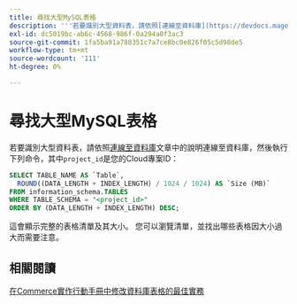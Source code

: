 ```yaml
---
title: 尋找大型MySQL表格
description: '''若要識別大型資料表，請依照[連線至資料庫](https://devdocs.magento.com/cloud/project/project-conf-files_services-mysql.html#connect-to-the-database)文章中的說明連線至資料庫，然後執行下列命令，其中''project_id''是您的Cloud專案ID：'''
exl-id: dc5019bc-ab6c-4568-986f-0a294a0f3ac3
source-git-commit: 1fa5ba91a788351c7a7ce8bc0e826f05c5d98de5
workflow-type: tm+mt
source-wordcount: '111'
ht-degree: 0%

---
```


# 尋找大型MySQL表格

若要識別大型資料表，請依照[連線至資料庫](https://devdocs.magento.com/cloud/project/project-conf-files_services-mysql.html#connect-to-the-database)文章中的說明連線至資料庫，然後執行下列命令，其中`project_id`是您的Cloud專案ID：

```sql
SELECT TABLE_NAME AS `Table`,
  ROUND((DATA_LENGTH + INDEX_LENGTH) / 1024 / 1024) AS `Size (MB)`
FROM information_schema.TABLES
WHERE TABLE_SCHEMA = "<project_id>"
ORDER BY (DATA_LENGTH + INDEX_LENGTH) DESC;
```

這會顯示完整的表格清單及其大小。 您可以瀏覽清單，並找出哪些表格因大小過大而需要注意。

## 相關閱讀

[在Commerce實作行動手冊中修改資料庫表格的最佳實務](https://experienceleague.adobe.com/en/docs/commerce-operations/implementation-playbook/best-practices/development/modifying-core-and-third-party-tables#why-adobe-recommends-avoiding-modifications)
